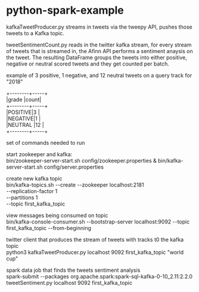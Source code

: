 # python-spark-example

kafkaTweetProducer.py streams in tweets via the tweepy API, pushes those tweets to a Kafka topic.

tweetSentimentCount.py reads in the twitter kafka stream, for every stream of tweets that is streamed in, the Afinn API performs a sentiment anaysis on the tweet. The resulting DataFrame groups the tweets into either positive, negative or neutral scored tweets and they get counted per batch.

example of 3 positive, 1 negative, and 12 neutral tweets on a query track for "2018"


+--------+-----+<br>
|grade   |count|<br>
+--------+-----+<br>
|POSITIVE|3    |<br>
|NEGATIVE|1    |<br>
|NEUTRAL |12   |<br>
+--------+-----+<br>

set of commands needed to run

start zookeeper and kafka: <br>
bin/zookeeper-server-start.sh config/zookeeper.properties & bin/kafka-server-start.sh config/server.properties

create new kafka topic<br>
bin/kafka-topics.sh --create --zookeeper localhost:2181 \
--replication-factor 1 \
--partitions 1 \
--topic first_kafka_topic

view messages being consumed on topic<br>
bin/kafka-console-consumer.sh --bootstrap-server localhost:9092 --topic first_kafka_topic --from-beginning

twitter client that produces the stream of tweets with tracks t0 the kafka topic<br>
python3 kafkaTweetProducer.py localhost 9092 first_kafka_topic "world cup"

spark data job that finds the tweets sentiment analysis<br>
spark-submit --packages org.apache.spark:spark-sql-kafka-0-10_2.11:2.2.0 tweetSentiment.py localhost 9092 first_kafka_topic

